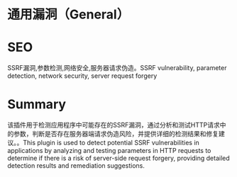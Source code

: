 # 通用漏洞（General）
# SEO
SSRF漏洞,参数检测,网络安全,服务器请求伪造。SSRF vulnerability, parameter detection, network security, server request forgery
# Summary
该插件用于检测应用程序中可能存在的SSRF漏洞，通过分析和测试HTTP请求中的参数，判断是否存在服务器端请求伪造风险，并提供详细的检测结果和修复建议。。This plugin is used to detect potential SSRF vulnerabilities in applications by analyzing and testing parameters in HTTP requests to determine if there is a risk of server-side request forgery, providing detailed detection results and remediation suggestions.
